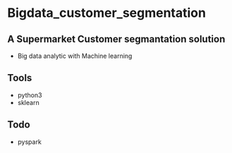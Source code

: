 # Bigdata_customer_segmentation

## A Supermarket Customer segmantation solution
- Big data analytic with Machine learning

## Tools
 - python3
 - sklearn
 
## Todo
 - pyspark
 
